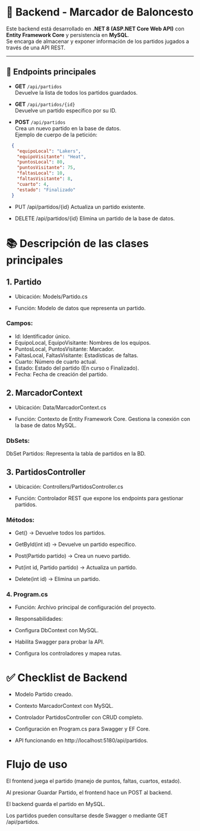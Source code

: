 # 🏀 Backend - Marcador de Baloncesto

Este backend está desarrollado en **.NET 8 (ASP.NET Core Web API)** con **Entity Framework Core** y persistencia en **MySQL**.  
Se encarga de almacenar y exponer información de los partidos jugados a través de una API REST.

---

## 🚀 Endpoints principales

- **GET** `/api/partidos`  
  Devuelve la lista de todos los partidos guardados.

- **GET** `/api/partidos/{id}`  
  Devuelve un partido específico por su ID.

- **POST** `/api/partidos`  
  Crea un nuevo partido en la base de datos.  
  Ejemplo de cuerpo de la petición:

```json
  {
    "equipoLocal": "Lakers",
    "equipoVisitante": "Heat",
    "puntosLocal": 80,
    "puntosVisitante": 75,
    "faltasLocal": 10,
    "faltasVisitante": 8,
    "cuarto": 4,
    "estado": "Finalizado"
  }
```


- PUT /api/partidos/{id}
Actualiza un partido existente.

- DELETE /api/partidos/{id}
Elimina un partido de la base de datos.







# 📚 Descripción de las clases principales

## 1. Partido

- Ubicación: Models/Partido.cs

- Función: Modelo de datos que representa un partido.

### Campos:

- Id: Identificador único.
- EquipoLocal, EquipoVisitante: Nombres de los equipos.
- PuntosLocal, PuntosVisitante: Marcador.
- FaltasLocal, FaltasVisitante: Estadísticas de faltas.
- Cuarto: Número de cuarto actual.
- Estado: Estado del partido (En curso o Finalizado).
- Fecha: Fecha de creación del partido.

## 2. MarcadorContext

- Ubicación: Data/MarcadorContext.cs

- Función: Contexto de Entity Framework Core.
Gestiona la conexión con la base de datos MySQL.

### DbSets:

DbSet<Partido> Partidos: Representa la tabla de partidos en la BD.

## 3. PartidosController

- Ubicación: Controllers/PartidosController.cs

- Función: Controlador REST que expone los endpoints para gestionar partidos.

### Métodos:

- Get() → Devuelve todos los partidos.

- GetById(int id) → Devuelve un partido específico.

- Post(Partido partido) → Crea un nuevo partido.

- Put(int id, Partido partido) → Actualiza un partido.

- Delete(int id) → Elimina un partido.

### 4. Program.cs

- Función: Archivo principal de configuración del proyecto.

- Responsabilidades:

- Configura DbContext con MySQL.

- Habilita Swagger para probar la API.

- Configura los controladores y mapea rutas.


# ✅ Checklist de Backend

- Modelo Partido creado.

- Contexto MarcadorContext con MySQL.

- Controlador PartidosController con CRUD completo.

- Configuración en Program.cs para Swagger y EF Core.

-  API funcionando en http://localhost:5180/api/partidos.

# Flujo de uso

El frontend juega el partido (manejo de puntos, faltas, cuartos, estado).

Al presionar Guardar Partido, el frontend hace un POST al backend.

El backend guarda el partido en MySQL.

Los partidos pueden consultarse desde Swagger o mediante GET /api/partidos.